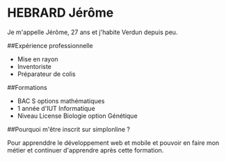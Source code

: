 

# HEBRARD Jérôme

Je m'appelle Jérôme, 27 ans et j'habite Verdun depuis peu.

##Expérience professionnelle

* Mise en rayon
* Inventoriste
* Préparateur de colis


##Formations

* BAC S options mathématiques
* 1 année d'IUT Informatique
* Niveau License Biologie option Génétique


##Pourquoi m'être inscrit sur simplonline ?

Pour apprenddre le développement web et mobile et pouvoir en faire mon métier et continuer d'apprendre après cette formation.


